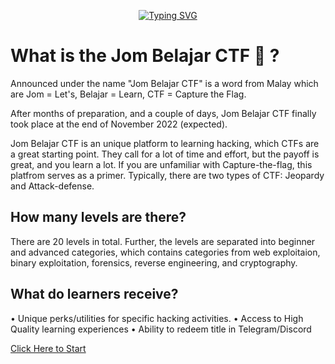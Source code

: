 <p align="center">
<a href="https://git.io/typing-svg"><img src="https://readme-typing-svg.herokuapp.com?font=Fira+Code&size=28&pause=1000&color=FFFFFFFF&center=true&vCenter=true&width=435&lines=Welcome+to+Jom+Belajar+CTF;Let's+get+you+the+details!" alt="Typing SVG" /></a>
</p>    

# What is the Jom Belajar CTF 🚩 ?
Announced under the name "Jom Belajar CTF" is a word from Malay which are Jom = Let's, Belajar = Learn, CTF = Capture the Flag.

After months of preparation, and a couple of days, Jom Belajar CTF finally took place at the end of November 2022 (expected).

Jom Belajar CTF is an unique platform to learning hacking, which CTFs are a great starting point. They call for a lot of time and effort, but the payoff is great, and you learn a lot. If you are unfamiliar with Capture-the-flag, this platfrom serves as a primer. Typically, there are two types of CTF: Jeopardy and Attack-defense.

## How many levels are there?
There are 20 levels in total. Further, the levels are separated into beginner and advanced categories, which contains categories from web exploitaion, binary exploitation, forensics, reverse engineering, and cryptography.

## What do learners receive?
• Unique perks/utilities for specific hacking activities.
• Access to High Quality learning experiences
• Ability to redeem title in Telegram/Discord

[Click Here to Start](https://github.com/g3nj1z/Jom-Belajar-CTF/discussions/10)

